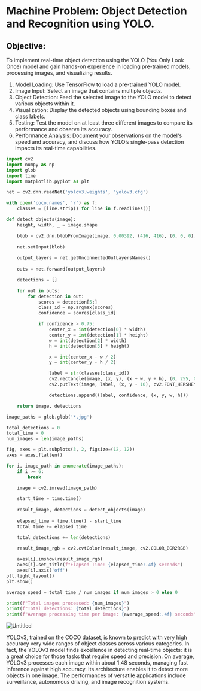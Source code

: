 # **Machine Problem: Object Detection and Recognition using YOLO.**


## **Objective:**
To implement real-time object detection using the YOLO (You Only Look Once) model and gain hands-on
experience in loading pre-trained models, processing images, and visualizing results.

1. Model Loading: Use TensorFlow to load a pre-trained YOLO model.
2. Image Input: Select an image that contains multiple objects.
3. Object Detection: Feed the selected image to the YOLO model to detect various objects within it.
4. Visualization: Display the detected objects using bounding boxes and class labels.
5. Testing: Test the model on at least three different images to compare its performance and
observe its accuracy.
6. Performance Analysis: Document your observations on the model's speed and accuracy, and
discuss how YOLO’s single-pass detection impacts its real-time capabilities.

```python
import cv2
import numpy as np
import glob
import time
import matplotlib.pyplot as plt 

net = cv2.dnn.readNet('yolov3.weights', 'yolov3.cfg')

with open('coco.names', 'r') as f:
    classes = [line.strip() for line in f.readlines()]

def detect_objects(image):
    height, width, _ = image.shape

    blob = cv2.dnn.blobFromImage(image, 0.00392, (416, 416), (0, 0, 0), True, crop=False)
    
    net.setInput(blob)
    
    output_layers = net.getUnconnectedOutLayersNames()
    
    outs = net.forward(output_layers)

    detections = [] 

    for out in outs:
        for detection in out:
            scores = detection[5:]
            class_id = np.argmax(scores)
            confidence = scores[class_id]

            if confidence > 0.75:
                center_x = int(detection[0] * width)
                center_y = int(detection[1] * height)
                w = int(detection[2] * width)
                h = int(detection[3] * height)

                x = int(center_x - w / 2)
                y = int(center_y - h / 2)

                label = str(classes[class_id])
                cv2.rectangle(image, (x, y), (x + w, y + h), (0, 255, 0), 2)
                cv2.putText(image, label, (x, y - 10), cv2.FONT_HERSHEY_SIMPLEX, 0.5, (0, 255, 0), 2)

                detections.append((label, confidence, (x, y, w, h)))

    return image, detections

image_paths = glob.glob('*.jpg')  

total_detections = 0
total_time = 0
num_images = len(image_paths)

fig, axes = plt.subplots(3, 2, figsize=(12, 12))  
axes = axes.flatten() 

for i, image_path in enumerate(image_paths):
    if i >= 6:
        break

    image = cv2.imread(image_path)

    start_time = time.time()
    
    result_image, detections = detect_objects(image)
    
    elapsed_time = time.time() - start_time
    total_time += elapsed_time

    total_detections += len(detections)

    result_image_rgb = cv2.cvtColor(result_image, cv2.COLOR_BGR2RGB)
    
    axes[i].imshow(result_image_rgb)
    axes[i].set_title(f"Elapsed Time: {elapsed_time:.4f} seconds")
    axes[i].axis('off') 
plt.tight_layout()
plt.show()  

average_speed = total_time / num_images if num_images > 0 else 0

print(f"Total images processed: {num_images}")
print(f"Total detections: {total_detections}")
print(f"Average processing time per image: {average_speed:.4f} seconds")

```

![Untitled](https://github.com/user-attachments/assets/deedb861-d159-48a8-a6a4-fc48829746e4)


YOLOv3, trained on the COCO dataset, is known to predict with very high accuracy very wide ranges of object classes across various categories. In fact, the YOLOv3 model finds excellence in detecting real-time objects: it is a great choice for those tasks that require speed and precision. On average, YOLOv3 processes each image within about 1.48 seconds, managing fast inference against high accuracy. Its architecture enables it to detect more objects in one image. The performances of versatile applications include surveillance, autonomous driving, and image recognition systems.
